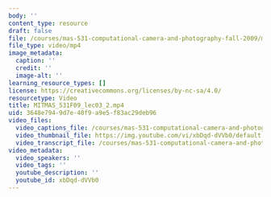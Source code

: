 ```yaml
---
body: ''
content_type: resource
draft: false
file: /courses/mas-531-computational-camera-and-photography-fall-2009/mitmas_531f09_lec03_2_360p_16_9.mp4
file_type: video/mp4
image_metadata:
  caption: ''
  credit: ''
  image-alt: ''
learning_resource_types: []
license: https://creativecommons.org/licenses/by-nc-sa/4.0/
resourcetype: Video
title: MITMAS_531F09_lec03_2.mp4
uid: 3648e794-9d7e-40f9-a9e5-f83ac29deb96
video_files:
  video_captions_file: /courses/mas-531-computational-camera-and-photography-fall-2009/14NPFgPcXwP5ZjyEvnuR4iLQEZR8aSVcp_transcript.webvtt
  video_thumbnail_file: https://img.youtube.com/vi/xbDqd-dVVb0/default.jpg
  video_transcript_file: /courses/mas-531-computational-camera-and-photography-fall-2009/14NPFgPcXwP5ZjyEvnuR4iLQEZR8aSVcp_transcript.pdf
video_metadata:
  video_speakers: ''
  video_tags: ''
  youtube_description: ''
  youtube_id: xbDqd-dVVb0
---
```

